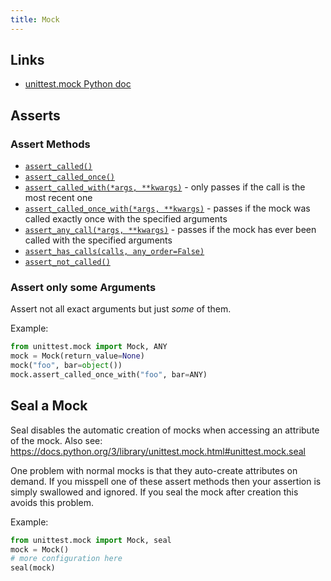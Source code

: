 ```yaml
---
title: Mock
---
```


## Links
- [unittest.mock Python doc](https://docs.python.org/3/library/unittest.mock.html)

## Asserts

### Assert Methods
- [`assert_called()`](https://docs.python.org/3/library/unittest.mock.html#unittest.mock.Mock.assert_called)
- [`assert_called_once()`](https://docs.python.org/3/library/unittest.mock.html#unittest.mock.Mock.assert_called_once)
- [`assert_called_with(*args, **kwargs)`](https://docs.python.org/3/library/unittest.mock.html#unittest.mock.Mock.assert_called_with) -
  only passes if the call is the most recent one
- [`assert_called_once_with(*args, **kwargs)`](https://docs.python.org/3/library/unittest.mock.html#unittest.mock.Mock.assert_called_once_with) -
  passes if the mock was called exactly once with the specified arguments
- [`assert_any_call(*args, **kwargs)`](https://docs.python.org/3/library/unittest.mock.html#unittest.mock.Mock.assert_any_call) -
  passes if the mock has ever been called with the specified arguments
- [`assert_has_calls(calls, any_order=False)`](https://docs.python.org/3/library/unittest.mock.html#unittest.mock.Mock.assert_has_calls)
- [`assert_not_called()`](https://docs.python.org/3/library/unittest.mock.html#unittest.mock.Mock.assert_not_called)

### Assert only some Arguments
Assert not all exact arguments but just *some* of them.

Example:
```python
from unittest.mock import Mock, ANY
mock = Mock(return_value=None)
mock("foo", bar=object())
mock.assert_called_once_with("foo", bar=ANY)
```

## Seal a Mock
Seal disables the automatic creation of mocks when accessing an attribute of the mock.
Also see: https://docs.python.org/3/library/unittest.mock.html#unittest.mock.seal

One problem with normal mocks is that they auto-create attributes on demand.
If you misspell one of these assert methods then your assertion is simply swallowed and ignored.
If you seal the mock after creation this avoids this problem.

Example:
```python
from unittest.mock import Mock, seal
mock = Mock()
# more configuration here
seal(mock)
```
